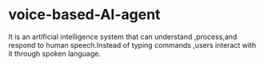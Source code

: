 # voice-based-AI-agent
It is an artificial intelligence system that can understand ,process,and respond to human speech.Instead of typing commands ,users interact with it through spoken language.
